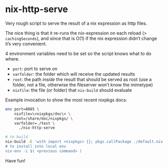 # nix-http-serve

Very rough script to serve the result of a nix expression as http files.

The nice thing is that it re-runs the nix-expression on each reload (> `cachingSeconds`),
and since that is O(1) if the nix expression didn’t change it’s very convenient.

4 environment variables need to be set so the script knows what to do where.

* `port`: port to serve on
* `varfolder`: the folder which will receive the updated results
* `root`: the path *inside* the result that should be served as root (use a folder, not a file, otherwise the fileserver won’t know the mimetype)
* `nixfile`: the file (or folder) that `nix-build` should evaluate

Example invocation to show the most recent nixpkgs docs:

```bash
env port=8085 \
    nixfile=\<nixpkgs/doc\> \
    root=/share/doc/nixpkgs/ \
    varfolder=./test \
      ./nix-http-serve
```

```bash
# to build
nix-build -E 'with import <nixpkgs> {}; pkgs.callPackage ./default.nix {}
# to install into local env
nix-env -i $( <previous command> )
```

Have fun!